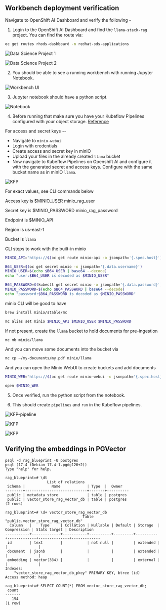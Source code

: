 ## Workbench deployment verification

Navigate to OpenShift AI Dashboard and verify the following -

1. Login to the OpenShift AI Dashboard and find the `llama-stack-rag` project.  You can find the route via:

```bash
oc get routes rhods-dashboard -n redhat-ods-applications
```

![Data Science Project 1](img/rhoai-project-1.png)

![Data Science Project 2](img/rhoai-project-2.png)

2. You should be able to see a running workbench with running Jupyter Notebook.

![Workbench UI](img/workbench.png)

3. Jupyter notebook should have a python script.

![Notebook](img/jupyter-nb.png)

4. Before running that make sure you have your Kubeflow Pipelines configured with your object storage.
   [Reference](https://docs.redhat.com/en/documentation/red_hat_openshift_ai_self-managed/2.8/html/working_on_data_science_projects/working-with-data-science-pipelines_ds-pipelines#configuring-a-pipeline-server_ds-pipelines)

  For access and secret keys --
  - Navigate to `minio-webui`
  - Login with credentials
  - Create access and secret key in minIO
  - Upload your files in the already created `llama` bucket
  - Now navigate to Kubeflow Pipelines on Openshift AI and configure it with the generated secret and access keys. Configure with the same bucket name as in minIO `llama`.

  ![KFP](img/kfp-configure.png)

  For exact values, see CLI commands below

  Access key is $MINIO_USER
  minio_rag_user

  Secret key is $MINIO_PASSWORD
  minio_rag_password

  Endpoint is $MINIO_API
  
  Region is us-east-1

  Bucket is `llama`


  CLI steps to work with the built-in minio


```bash
MINIO_API="https://$(oc get route minio-api -o jsonpath='{.spec.host}')"

B64_USER=$(oc get secret minio -o jsonpath='{.data.username}')
MINIO_USER=$(echo $B64_USER | base64 --decode)
echo "user:$B64_USER is decoded as $MINIO_USER"

B64_PASSWORD=$(kubectl get secret minio -o jsonpath='{.data.password}')
MINIO_PASSWORD=$(echo $B64_PASSWORD | base64 --decode)
echo "password:$B64_PASSWORD is decoded as $MINIO_PASSWORD"
```

minio CLI will be good to have

```bash
brew install minio/stable/mc
```

```bash
mc alias set minio $MINIO_API $MINIO_USER $MINIO_PASSWORD
```

If not present, create the `llama` bucket to hold documents for pre-ingestion

```bash
mc mb minio/llama
```

And you can move some documents into the bucket via

```bash
mc cp ~/my-documents/my.pdf minio/llama
```

And you can open the Minio WebUI to create buckets and add documents

```bash
MINIO_WEB="https://$(oc get route minio-webui -o jsonpath='{.spec.host}')"

open $MINIO_WEB
```


5. Once verified, run the python script from the notebook.




6. This should create `pipelines` and `run` in the Kubeflow pipelines.

![KFP-pipeline](img/kfp-pipeline.png)

![KFP](img/kfp-run.png)

![KFP](img/kfp-logs.png)


## Verifying the embeddings in PGVector

```
psql -d rag_blueprint -U postgres
psql (17.4 (Debian 17.4-1.pgdg120+2))
Type "help" for help.

rag_blueprint=# \dt
                   List of relations
 Schema |            Name            | Type  |  Owner   
--------+----------------------------+-------+----------
 public | metadata_store             | table | postgres
 public | vector_store_rag_vector_db | table | postgres
(2 rows)

rag_blueprint=# \d+ vector_store_rag_vector_db 
                                   Table "public.vector_store_rag_vector_db"
  Column   |    Type     | Collation | Nullable | Default | Storage  | Compression | Stats target | Description 
-----------+-------------+-----------+----------+---------+----------+-------------+--------------+-------------
 id        | text        |           | not null |         | extended |             |              | 
 document  | jsonb       |           |          |         | extended |             |              | 
 embedding | vector(384) |           |          |         | external |             |              | 
Indexes:
    "vector_store_rag_vector_db_pkey" PRIMARY KEY, btree (id)
Access method: heap

rag_blueprint=# SELECT COUNT(*) FROM vector_store_rag_vector_db;
 count
-------
   154
(1 row)